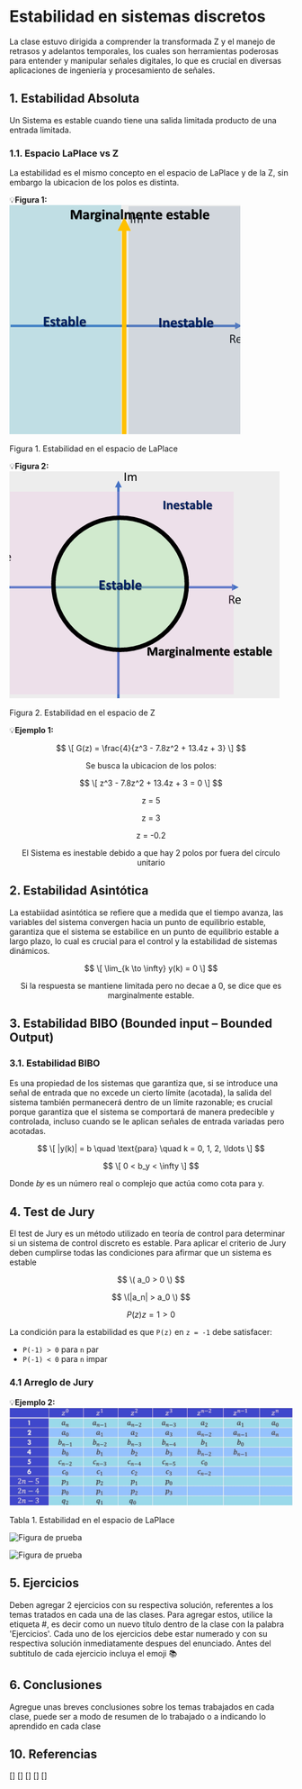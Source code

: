 # Estabilidad en sistemas discretos
La clase estuvo dirigida a comprender la transformada Z y el manejo de retrasos y adelantos temporales, los cuales son herramientas poderosas para entender y manipular señales digitales, lo que es crucial en diversas aplicaciones de ingeniería y procesamiento de señales.
## 1. Estabilidad Absoluta
Un Sistema es estable cuando tiene una salida limitada producto de una entrada limitada.
### 1.1. Espacio LaPlace vs Z
La estabilidad es el mismo concepto en el espacio de LaPlace y de la Z, sin embargo la ubicacion de los polos es distinta. 

💡**Figura 1:** <br/>
![Figura de prueba](images/Estabilidadplace.png)

Figura 1. Estabilidad en el espacio de LaPlace


💡**Figura 2:** <br/>
![Figura de prueba](images/Estabilidadz.png)

Figura 2. Estabilidad en el espacio de Z


💡**Ejemplo 1:** <br/>

$$
\[ G(z) = \frac{4}{z^3 - 7.8z^2 + 13.4z + 3} \]
$$

<p align="center">
Se busca la ubicacion de los polos:
</p>

$$
\[ z^3 - 7.8z^2 + 13.4z + 3 = 0 \]  
$$

<p align="center">
z = 5
</p>
<p align="center">
z = 3
</p>
<p align="center">
z = -0.2
</p>
<p align="center">
El Sistema es inestable debido a que hay 2 polos por fuera del círculo unitario
</p>

## 2. Estabilidad Asintótica
La estabiidad asintótica se refiere que a medida que el tiempo avanza, las variables del sistema convergen hacia un punto de equilibrio estable, garantiza que el sistema se estabilice en un punto de equilibrio estable a largo plazo, lo cual es crucial para el control y la estabilidad de sistemas dinámicos.

$$
\[ \lim_{k \to \infty} y(k) = 0 \]
$$

<p align="center">
Si la respuesta se mantiene limitada pero no decae a 0, se dice que es marginalmente estable.
</p>

## 3. Estabilidad BIBO (Bounded input – Bounded Output)
### 3.1. Estabilidad BIBO
Es una propiedad de los sistemas que garantiza que, si se introduce una señal de entrada que no excede un cierto límite (acotada), la salida del sistema también permanecerá dentro de un límite razonable; es crucial porque garantiza que el sistema se comportará de manera predecible y controlada, incluso cuando se le aplican señales de entrada variadas pero acotadas.

$$
\[ |y(k)| = b \quad \text{para} \quad k = 0, 1, 2, \ldots \]
$$

$$
\[ 0 < b_y < \infty \]
$$

Donde 𝑏𝑦 es un número real o complejo que actúa como cota para y.

## 4. Test de Jury
El test de Jury es un método utilizado en teoría de control para determinar si un sistema de control discreto es estable. Para aplicar el criterio de Jury deben cumplirse todas las condiciones para afirmar que un sistema es estable

$$
\( a_0 > 0 \)
$$

$$
\(|a_n| > a_0 \)
$$

$$
P(z) z=1 > 0
$$

La condición para la estabilidad es que `P(z)` en `z = -1` debe satisfacer:
- `P(-1) > 0` para `n` par
- `P(-1) < 0` para `n` impar

### 4.1 Arreglo de Jury

💡**Ejemplo 2:** <br/>
![Figura de prueba](images/tabla.jpg)

Tabla 1. Estabilidad en el espacio de LaPlace

![Figura de prueba](images/1.jpg)

![Figura de prueba](images/2.jpg)
## 5. Ejercicios
Deben agregar 2 ejercicios con su respectiva solución, referentes a los temas tratados en cada una de las clases. Para agregar estos, utilice la etiqueta #, es decir como un nuevo título dentro de la clase con la palabra 'Ejercicios'. Cada uno de los ejercicios debe estar numerado y con su respectiva solución inmediatamente despues del enunciado. Antes del subtitulo de cada ejercicio incluya el emoji 📚

## 6. Conclusiones
Agregue unas breves conclusiones sobre los temas trabajados en cada clase, puede ser a modo de resumen de lo trabajado o a indicando lo aprendido en cada clase

## 10. Referencias
[]
[]
[]
[]
[]
